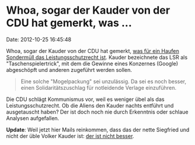 Whoa, sogar der Kauder von der CDU hat gemerkt, was \...
========================================================

Date: 2012-10-25 16:45:48

Whoa, sogar der Kauder von der CDU hat gemerkt, [was für ein Haufen
Sondermüll das Leistungsschutzrecht ist](http://www.heise.de/-1736375).
Kauder bezeichnete das LSR als \"Taschenspielertrick\", mit dem die
Gewinne eines Konzernes (Google) abgeschöpft und anderen zugeführt
werden sollen.

> Eine solche \"Mogelpackung\" sei unzulässig. Da sei es noch besser,
> einen Solidaritätszuschlag für notleidende Verlage einzuführen.

Die CDU schlägt Kommunismus vor, weil es weniger übel als das
Leistungsschutzrecht. Ob die Aliens den Kauder nachts entführt und
ausgetauscht haben? Der ist doch noch nie durch Erkenntnis oder schlaue
Analysen aufgefallen.

**Update**: Weil jetzt hier Mails reinkommen, dass das der nette
Siegfried und nicht der üble Volker Kauder ist: [der ist nicht
besser](/?ts=b09e4b71).
